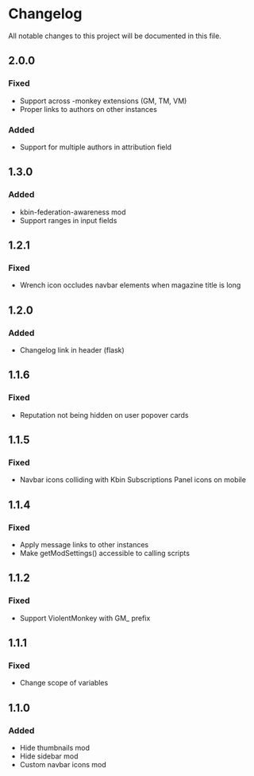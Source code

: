 # Changelog
All notable changes to this project will be documented in this file.
## 2.0.0
### Fixed
- Support across -monkey extensions (GM, TM, VM)
- Proper links to authors on other instances
### Added
- Support for multiple authors in attribution field
## 1.3.0
### Added
- kbin-federation-awareness mod
- Support ranges in input fields
## 1.2.1
### Fixed
- Wrench icon occludes navbar elements when magazine title is long
## 1.2.0
### Added
- Changelog link in header (flask)
## 1.1.6
### Fixed
- Reputation not being hidden on user popover cards
## 1.1.5
### Fixed
- Navbar icons colliding with Kbin Subscriptions Panel icons on mobile
## 1.1.4
### Fixed
- Apply message links to other instances
- Make getModSettings() accessible to calling scripts
## 1.1.2
### Fixed
- Support ViolentMonkey with GM_ prefix
## 1.1.1
### Fixed
- Change scope of variables
## 1.1.0
### Added
- Hide thumbnails mod
- Hide sidebar mod
- Custom navbar icons mod

